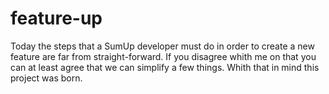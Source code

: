 # feature-up

Today the steps that a SumUp developer must do in order to create a new feature are far from straight-forward. If you disagree whith me on that you can at least agree that we can simplify a few things. Whith that in mind this project was born.
